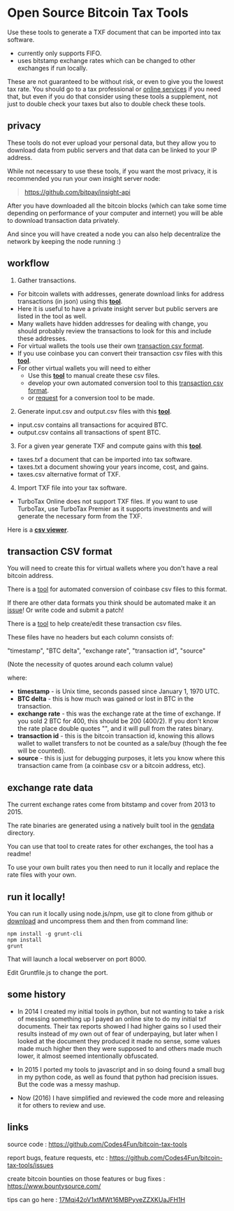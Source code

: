 # Open Source Bitcoin Tax Tools

Use these tools to generate a TXF document that can be imported into tax software.

 - currently only supports FIFO.
 - uses bitstamp exchange rates which can be changed to other exchanges if run locally.

These are not guaranteed to be without risk, or even to give you the lowest tax rate. You should go to a tax professional or [online services](https://en.bitcoin.it/wiki/Tax_compliance#Accounting_and_Tax_Compliance_Software) if you need that, but even if you do that consider using these tools a supplement, not just to double check your taxes but also to double check these tools.

## privacy

These tools do not ever upload your personal data, but they allow you to download data from public servers and that data can be linked to your IP address.

While not necessary to use these tools, if you want the most privacy, it is recommended you run your own insight server node:

> https://github.com/bitpay/insight-api

After you have downloaded all the bitcoin blocks (which can take some time depending on performance of your computer and internet) you will be able to download transaction data privately.

And since you will have created a node you can also help decentralize the network by keeping the node running :)

## workflow

1) Gather transactions.
 - For bitcoin wallets with addresses, generate download links for address transactions (in json) using this [**tool**](tool.00.insight.html).
  - Here it is useful to have a private insight server but public servers are listed in the tool as well.
  - Many wallets have hidden addresses for dealing with change, you should probably review the transactions to look for this and include these addresses.
 - For virtual wallets the tools use their own [transaction csv format](#transaction).
  - If you use coinbase you can convert their transaction csv files with this [**tool**](tool.00.coinbase.html).
  - For other virtual wallets you will need to either
    + Use this [**tool**](tool.00.transaction.csv.html) to manual create these csv files.
    + develop your own automated conversion tool to this [transaction csv format](#transaction).
    + or [request](https://github.com/Codes4Fun/bitcoin-tax-tools/issues) for a conversion tool to be made.

2) Generate input.csv and output.csv files with this [**tool**](tool.01.generateIO.insight.html).
 - input.csv contains all transactions for acquired BTC.
 - output.csv contains all transactions of spent BTC.

3) For a given year generate TXF and compute gains with this [**tool**](tool.02.report.html).
 - taxes.txf a document that can be imported into tax software.
 - taxes.txt a document showing your years income, cost, and gains.
 - taxes.csv alternative format of TXF.

4) Import TXF file into your tax software.
 - TurboTax Online does not support TXF files. If you want to use TurboTax, use TurboTax Premier as it supports investments and will generate the necessary form from the TXF.

Here is a [**csv viewer**](tool.03.csv.viewer.html).

## <a name="transaction"></a>transaction CSV format

You will need to create this for virtual wallets where you don't have a real bitcoin address.

There is a [tool](tool.00.coinbase.html) for automated conversion of coinbase csv files to this format.

If there are other data formats you think should be automated make it an [issue](https://github.com/Codes4Fun/bitcoin-tax-tools/issues)! Or write code and submit a patch!

There is a [tool](tool.00.transaction.csv.html) to help create/edit these transaction csv files.

These files have no headers but each column consists of:

"timestamp", "BTC delta", "exchange rate", "transaction id", "source"

(Note the necessity of quotes around each column value)

where:
 - **timestamp** - is Unix time, seconds passed since January 1, 1970 UTC.
 - **BTC delta** - this is how much was gained or lost in BTC in the transaction.
 - **exchange rate** - this was the exchange rate at the time of exchange. If you sold 2 BTC for 400, this should be 200 (400/2). If you don't know the rate place double quotes "", and it will pull from the rates binary.
 - **transaction id** - this is the bitcoin transaction id, knowing this allows wallet to wallet transfers to not be counted as a sale/buy (though the fee will be counted).
 - **source** - this is just for debugging purposes, it lets you know where this transaction came from (a coinbase csv or a bitcoin address, etc).

## exchange rate data

The current exchange rates come from bitstamp and cover from 2013 to 2015.

The rate binaries are generated using a natively built tool in the [gendata](https://github.com/Codes4Fun/bitcoin-tax-tools/tree/gh-pages/gendata) directory.

You can use that tool to create rates for other exchanges, the tool has a readme!

To use your own built rates you then need to run it locally and replace the rate files with your own.

## run it locally!

You can run it locally using node.js/npm, use git to clone from github or [download](https://github.com/Codes4Fun/bitcoin-tax-tools/archive/gh-pages.zip) and uncompress them and then from command line:

```
npm install -g grunt-cli
npm install
grunt
```

That will launch a local webserver on port 8000.

Edit Gruntfile.js to change the port.

## some history

 - In 2014 I created my initial tools in python, but not wanting to take a risk of messing something up I payed an online site to do my initial txf documents.
Their tax reports showed I had higher gains so I used their results instead of my own out of fear of underpaying, but later when I looked at the document they produced it made no sense, some values made much higher then they were supposed to and others made much lower, it almost seemed intentionally obfuscated.

 - In 2015 I ported my tools to javascript and in so doing found a small bug in my python code, as well as found that python had precision issues. But the code was a messy mashup.

 - Now (2016) I have simplified and reviewed the code more and releasing it for others to review and use.

## links

source code : https://github.com/Codes4Fun/bitcoin-tax-tools

report bugs, feature requests, etc : https://github.com/Codes4Fun/bitcoin-tax-tools/issues

create bitcoin bounties on those features or bug fixes : https://www.bountysource.com/

tips can go here : [17Mqj42oV1xtMWt16MBPyveZZXKUaJFH1H](https://blockchain.info/address/17Mqj42oV1xtMWt16MBPyveZZXKUaJFH1H)